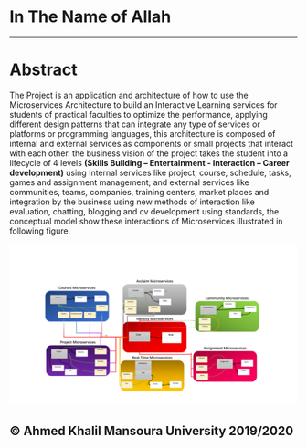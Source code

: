 # In The Name of Allah 
---
# Abstract 
The Project is an application and architecture of how to use the Microservices Architecture to build an Interactive Learning services for students of practical faculties to optimize the performance, applying different design patterns that can integrate any type of services or platforms or programming languages, this architecture is composed of internal and external services as components or small projects that interact with each other. the business vision of the project takes the student into a lifecycle of 4 levels __(Skills Building – Entertainment - Interaction – Career development)__ using Internal services like project, course, schedule, tasks, games and assignment management; and external services like communities, teams, companies, training centers, market places and integration by the business using new methods of interaction like evaluation, chatting, blogging and cv development using standards, the conceptual model show these interactions of Microservices illustrated in following figure.

![The Conceptual Model](../PICS/TheConceptualModel.png)
## © Ahmed Khalil __Mansoura University__ 2019/2020
